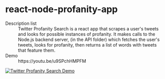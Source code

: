# react-node-profanity-app

<dl>
  <dt>Description list</dt>
  <dd>Twitter Profanity Search is a react app that scrapes a user's tweets and looks for possible instances of profanity. It makes calls to the Node.js backend server, (in the API folder) which fetches the user's tweets, looks for profanity, then returns a list of words with tweets that feature them.</dd>
  <dt>Demo</dt>
  <dd>https://youtu.be/u9SPchHMPFM<dd>
</dl>

[![Twitter Profanity Search Demo](https://i.imgur.com/FH5gEGT.png)](https://www.youtube.com/watch?v=u9SPchHMPFM)
